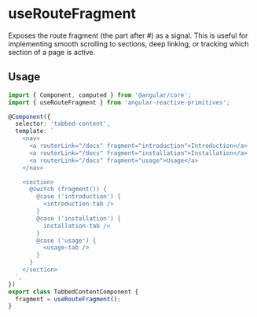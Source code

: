 # useRouteFragment

Exposes the route fragment (the part after #) as a signal. This is useful for implementing smooth scrolling to sections, deep linking, or tracking which section of a page is active.

## Usage

```ts
import { Component, computed } from '@angular/core';
import { useRouteFragment } from 'angular-reactive-primitives';

@Component({
  selector: 'tabbed-content',
  template: `
    <nav>
      <a routerLink="/docs" fragment="introduction">Introduction</a>
      <a routerLink="/docs" fragment="installation">Installation</a>
      <a routerLink="/docs" fragment="usage">Usage</a>
    </nav>

    <section>
      @switch (fragment()) {
        @case ('introduction') {
          <introduction-tab />
        }
        @case ('installation') {
          installation-tab />
        }
        @case ('usage') {
          <usage-tab />
        }
      }
    </section>
  `,
})
export class TabbedContentComponent {
  fragment = useRouteFragment();
}
```
